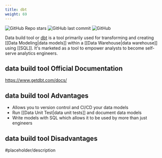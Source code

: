 ```yaml
---
title: dbt
weight: 69
---
```


![GitHub Repo stars](https://img.shields.io/github/stars/dbt-labs/dbt-core?style=social) ![GitHub last commit](https://img.shields.io/github/last-commit/dbt-labs/dbt-core) ![GitHub](https://img.shields.io/github/license/dbt-labs/dbt-core)

Data build tool or [dbt](https://www.getdbt.com/) is a tool primarily used for transforming and creating [[Data Modeling|data models]] within a [[Data Warehouse|data warehouse]] using [[SQL]]. It's marketed as a tool to empower analysts to become self-serve analytics engineers.

## data build tool Official Documentation

https://www.getdbt.com/docs/

## data build tool Advantages

- Allows you to version control and CI/CD your data models
- Run [[Data Unit Test|data unit tests]] and document data models
- Write models with SQL which allows it to be used by more than just engineers

## data build tool Disadvantages

#placeholder/description 

